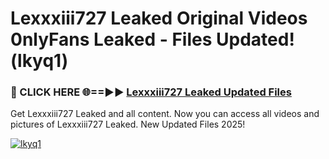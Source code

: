 # Lexxxiii727 Leaked Original Videos 0nlyFans Leaked - Files Updated! (lkyq1)

<h3>🔴 CLICK HERE 🌐==►► <a href="https://tinyurl.com/2jnfzry5" rel="nofollow">Lexxxiii727 Leaked Updated Files</a></h3>

Get Lexxxiii727 Leaked and all content. Now you can access all videos and pictures of Lexxxiii727 Leaked. New Updated Files 2025!

[![lkyq1](https://i.imgur.com/GyGTBgg.gif)](https://tinyurl.com/2jnfzry5)
